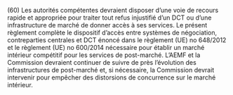 (60) Les autorités compétentes devraient disposer d’une voie de recours rapide et appropriée pour traiter tout refus injustifié d’un DCT ou d’une infrastructure de marché de donner accès à ses services. Le présent règlement complète le dispositif d’accès entre systèmes de négociation, contreparties centrales et DCT énoncé dans le règlement (UE) no 648/2012 et le règlement (UE) no 600/2014 nécessaire pour établir un marché intérieur compétitif pour les services de post-marché. L’AEMF et la Commission devraient continuer de suivre de près l’évolution des infrastructures de post-marché et, si nécessaire, la Commission devrait intervenir pour empêcher des distorsions de concurrence sur le marché intérieur.